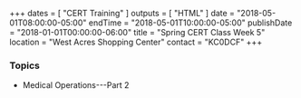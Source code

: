 +++
dates = [ "CERT Training" ]
outputs = [ "HTML" ]
date = "2018-05-01T08:00:00-05:00"
endTime = "2018-05-01T10:00:00-05:00"
publishDate = "2018-01-01T00:00:00-06:00"
title = "Spring CERT Class Week 5"
location = "West Acres Shopping Center"
contact = "KC0DCF"
+++
### Topics

* Medical Operations---Part 2

